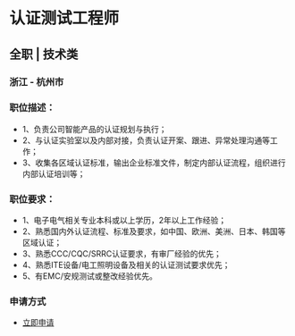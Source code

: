 
# 认证测试工程师
## 全职  |  技术类
### 浙江 - 杭州市

### 职位描述：
- 1、负责公司智能产品的认证规划与执行；
- 2、与认证实验室以及内部对接，负责认证开案、跟进、异常处理沟通等工作；
- 3、收集各区域认证标准，输出企业标准文件，制定内部认证流程，组织进行内部认证培训等；

### 职位要求：
- 1、电子电气相关专业本科或以上学历，2年以上工作经验；
- 2、熟悉国内外认证流程、标准及要求，如中国、欧洲、美洲、日本、韩国等区域认证；
- 3、熟悉CCC/CQC/SRRC认证要求，有审厂经验的优先；
- 4、熟悉ITE设备/电工照明设备及相关的认证测试要求优先；
- 5、有EMC/安规测试或整改经验优先。
### 申请方式
- <a href="mailto:hr@tuya.com" title=yourName-认证测试工程师>立即申请</a>
